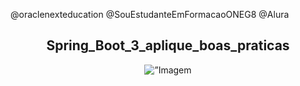 
@oraclenexteducation 
@SouEstudanteEmFormacaoONEG8 
@Alura 
<h2 align= "center">Spring_Boot_3_aplique_boas_praticas</h2>
<div align="center">
 <img src=”https://github.com/terezafcsousa2/Spring_Boot_3_aplique_boas_praticas/blob/main/assets/Copilot_20250629_183231.png” alt=”Imagem feminina representativa do curso”>
 
</div>


